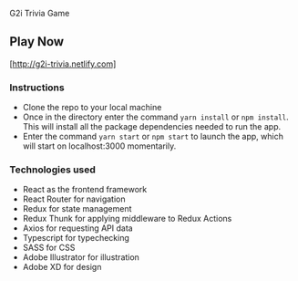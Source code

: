 G2i Trivia Game

## Play Now

[http://g2i-trivia.netlify.com]

### Instructions

- Clone the repo to your local machine
- Once in the directory enter the command `yarn install` or `npm install`. This will install all the package dependencies needed to run the app.
- Enter the command `yarn start` or `npm start` to launch the app, which will start on localhost:3000 momentarily.

### Technologies used

- React as the frontend framework
- React Router for navigation
- Redux for state management
- Redux Thunk for applying middleware to Redux Actions
- Axios for requesting API data
- Typescript for typechecking
- SASS for CSS
- Adobe Illustrator for illustration
- Adobe XD for design
